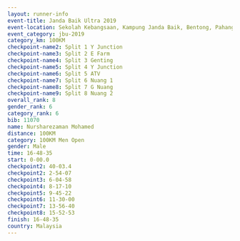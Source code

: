 ```yaml
---
layout: runner-info 
event-title: Janda Baik Ultra 2019
event-location: Sekolah Kebangsaan, Kampung Janda Baik, Bentong, Pahang, Malaysia
event_category: jbu-2019 
category_km: 100KM 
checkpoint-name2: Split 1 Y Junction  
checkpoint-name3: Split 2 E Farm  
checkpoint-name4: Split 3 Genting  
checkpoint-name5: Split 4 Y Junction 
checkpoint-name6: Split 5 ATV 
checkpoint-name7: Split 6 Nuang 1 
checkpoint-name8: Split 7 G Nuang 
checkpoint-name9: Split 8 Nuang 2 
overall_rank: 8
gender_rank: 6
category_rank: 6
bib: 11070
name: Nursharezaman Mohamed
distance: 100KM
category: 100KM Men Open
gender: Male
time: 16-48-35
start: 0-00.0
checkpoint2: 40-03.4
checkpoint2: 2-54-07
checkpoint3: 6-04-58
checkpoint4: 8-17-10
checkpoint5: 9-45-22
checkpoint6: 11-30-00
checkpoint7: 13-56-40
checkpoint8: 15-52-53
finish: 16-48-35
country: Malaysia
---
```

